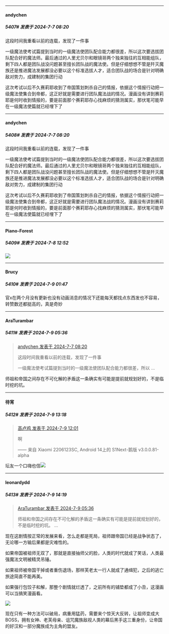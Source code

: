 ﻿
*****

####  andychen  
##### 5407#       发表于 2024-7-7 08:20

这段时间我重看以前的连载，发现了一件事

一级魔法使考试篇提到当时的一级魔法使团队配合能力都很差，所以这次要选拔团队配合好的魔法师。最后通过的人里尤贝尔和眼镜哥两个独来独往的互相能组队，剩下四人都是团队战没问题甚至擅长团队战的魔法使。但是仔细想想不管是歼灭魔族还是推进魔法发展都没必要以这个标准选拔人才，适合团队战的场合是针对明确敌对势力，成建制的集团行动

这次考试以后不久赛莉耶收到了帝国策划刺杀自己的情报，依据这个情报行动把一级魔法使集合到帝都，这正好就是需要进行团队魔法战的情况。漫画没有讲到赛莉耶是何时收到情报的，要是前面那个赛莉耶存心找麻烦的猜测属实，那伏笔可能早在一级魔法使篇就已经埋下了


*****

####  andychen  
##### 5408#       发表于 2024-7-7 08:20

这段时间我重看以前的连载，发现了一件事

一级魔法使考试篇提到当时的一级魔法使团队配合能力都很差，所以这次要选拔团队配合好的魔法师。最后通过的人里尤贝尔和眼镜哥两个独来独往的互相能组队，剩下四人都是团队战没问题甚至擅长团队战的魔法使。但是仔细想想不管是歼灭魔族还是推进魔法发展都没必要以这个标准选拔人才，适合团队战的场合是针对明确敌对势力，成建制的集团行动

这次考试以后不久赛莉耶收到了帝国策划刺杀自己的情报，依据这个情报行动把一级魔法使集合到帝都，这正好就是需要进行团队魔法战的情况。漫画没有讲到赛莉耶是何时收到情报的，要是前面那个赛莉耶存心找麻烦的猜测属实，那伏笔可能早在一级魔法使篇就已经埋下了

*****

####  Piano-Forest  
##### 5409#       发表于 2024-7-8 12:52

<img src="https://p.sda1.dev/18/7c17b53f37dc980a5254490fcf6b92bd/20240707_174830.jpg" referrerpolicy="no-referrer">


*****

####  Brucy  
##### 5410#       发表于 2024-7-9 01:47

官x在两个月没有更新也没有动画消息的情况下还能每天都找点东西发也不容易，转赞数还都挺高的，真是奇妙

*****

####  AraTurambar  
##### 5411#       发表于 2024-7-9 05:36

<blockquote><a href="httphttps://bbs.saraba1st.com/2b/forum.php?mod=redirect&amp;goto=findpost&amp;pid=65508397&amp;ptid=1938312" target="_blank">andychen 发表于 2024-7-7 08:20</a>

这段时间我重看以前的连载，发现了一件事

一级魔法使考试篇提到当时的一级魔法使团队配合能力都很差，所以 ...</blockquote>
师祖和帝国之间存在不可化解的矛盾这一条确实有可能是提前就规划好的，不是临时挖的坑。


*****

####  待宵  
##### 5412#       发表于 2024-7-9 13:18

<blockquote><a href="httphttps://bbs.saraba1st.com/2b/forum.php?mod=redirect&amp;goto=findpost&amp;pid=65528866&amp;ptid=1938312" target="_blank">高卢鸡 发表于 2024-7-9 12:01</a>

啊

—— 来自 Xiaomi 2206123SC, Android 14上的 S1Next-鹅版 v3.0.0.81-alpha</blockquote>
坛友一个口嗨也信<img src="https://static.saraba1st.com/image/smiley/face/149.gif" referrerpolicy="no-referrer">


*****

####  leonardydd  
##### 5413#       发表于 2024-7-9 14:19

<blockquote><a href="httphttps://bbs.saraba1st.com/2b/forum.php?mod=redirect&amp;goto=findpost&amp;pid=65526219&amp;ptid=1938312" target="_blank">AraTurambar 发表于 2024-7-9 05:36</a>

师祖和帝国之间存在不可化解的矛盾这一条确实有可能是提前就规划好的，不是临时挖的坑。 ...</blockquote>
现在这剧情按正常的发展来看，怎么走都是死局，祖师跟帝国已经是战争状态了，无论哪一方输后果都是灾难性的。

如果帝国被祖师无双了，那就是直接抽师父的脸，人类的时代就成了笑话，人类最强魔法文明被精灵吊锤。

如果祖师被帝国干掉或者重伤退场，那样芙老太一行人就成了通缉犯，之后的逃亡旅途简直不能再美。

如果强行包饺子和解，那整个剧情就烂透了，之前所有的铺垫都成了小丑，这漫画可以当搞笑漫画看。

<img src="https://static.saraba1st.com/image/smiley/face2017/037.png" referrerpolicy="no-referrer"> 

现在只有一种方法可以破局，病重用猛药，需要来个惊天大反转，让祖师变成大BOSS，拥有女神、老芙母亲、诅咒魔族敌视人类的幕后黑手这三重身份，让帝国的好汉和一部分魔族成为主角的盟友。


